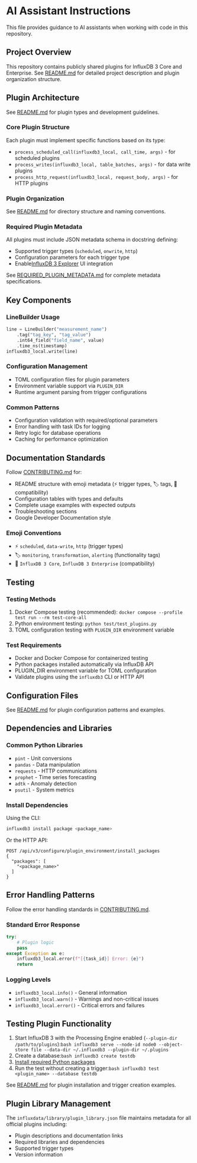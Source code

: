 # AI Assistant Instructions

This file provides guidance to AI assistants when working with code in this repository.

## Project Overview

This repository contains publicly shared plugins for InfluxDB 3 Core and Enterprise. See [README.md](/README.md) for detailed project description and plugin organization structure.

## Plugin Architecture

See [README.md](/README.md#plugin-types) for plugin types and development guidelines.

### Core Plugin Structure

Each plugin must implement specific functions based on its type:

-	`process_scheduled_call(influxdb3_local, call_time, args)` - for scheduled plugins
-	`process_writes(influxdb3_local, table_batches, args)` - for data write plugins  
-	`process_http_request(influxdb3_local, request_body, args)` - for HTTP plugins

### Plugin Organization

See [README.md](/README.md#plugin-organization) for directory structure and naming conventions.

### Required Plugin Metadata

All plugins must include JSON metadata schema in docstring defining:

-	Supported trigger types (`scheduled`, `onwrite`, `http`)
-	Configuration parameters for each trigger type
-	Enable[InfluxDB 3 Explorer](https://docs.influxdata.com/influxdb3/explorer/) UI integration

See [REQUIRED_PLUGIN_METADATA.md](/REQUIRED_PLUGIN_METADATA.md) for complete metadata specifications.

## Key Components

### LineBuilder Usage

```python
line = LineBuilder("measurement_name")
    .tag("tag_key", "tag_value")
    .int64_field("field_name", value)
    .time_ns(timestamp)
influxdb3_local.write(line)
```

### Configuration Management

-	TOML configuration files for plugin parameters
-	Environment variable support via `PLUGIN_DIR`
-	Runtime argument parsing from trigger configurations

### Common Patterns

-	Configuration validation with required/optional parameters
-	Error handling with task IDs for logging
-	Retry logic for database operations
-	Caching for performance optimization

## Documentation Standards

Follow [CONTRIBUTING.md](../CONTRIBUTING.md) for:

-	README structure with emoji metadata (⚡ trigger types, 🏷️ tags, 🔧 compatibility)
-	Configuration tables with types and defaults
-	Complete usage examples with expected outputs
-	Troubleshooting sections
-	Google Developer Documentation style

### Emoji Conventions

-	⚡ `scheduled`, `data-write`, `http` (trigger types)
-	🏷️ `monitoring`, `transformation`, `alerting` (functionality tags)
-	🔧 `InfluxDB 3 Core`, `InfluxDB 3 Enterprise` (compatibility)

## Testing

### Testing Methods

1.	Docker Compose testing (recommended): `docker compose --profile test run --rm test-core-all`
2.	Python environment testing: `python test/test_plugins.py`
3.	TOML configuration testing with `PLUGIN_DIR` environment variable

### Test Requirements

-	Docker and Docker Compose for containerized testing
-	Python packages installed automatically via InfluxDB API
-	PLUGIN_DIR environment variable for TOML configuration
-	Validate plugins using the `influxdb3` CLI or HTTP API

## Configuration Files

See [README.md](/README.md#configuration) for plugin configuration patterns and examples.

## Dependencies and Libraries

### Common Python Libraries

-	`pint` - Unit conversions
-	`pandas` - Data manipulation
-	`requests` - HTTP communications
-	`prophet` - Time series forecasting
-	`adtk` - Anomaly detection
-	`psutil` - System metrics

### Install Dependencies

Using the CLI:

```bash
influxdb3 install package <package_name>
```

Or the HTTP API:

	POST /api/v3/configure/plugin_environment/install_packages
	{
	  "packages": [
	    "<package_name>"
	  ]
	}

## Error Handling Patterns

Follow the error handling standards in [CONTRIBUTING.md](../CONTRIBUTING.md#error-handling).

### Standard Error Response

```python
try:
    # Plugin logic
    pass
except Exception as e:
    influxdb3_local.error(f"[{task_id}] Error: {e}")
    return
```

### Logging Levels

-	`influxdb3_local.info()` - General information
-	`influxdb3_local.warn()` - Warnings and non-critical issues
-	`influxdb3_local.error()` - Critical errors and failures

## Testing Plugin Functionality

1.	Start InfluxDB 3 with the Processing Engine enabled (`--plugin-dir /path/to/plugins`):`bash
	influxdb3 serve --node-id node0 --object-store file --data-dir ~/.influxdb3 --plugin-dir ~/.plugins
	`
2.	Create a database:`bash
	influxdb3 create testdb
	`
3.	[Install required Python packages](#install-dependencies)
4.	Run the test without creating a trigger:`bash
	influxdb3 test <plugin_name> --database testdb
	`

See [README.md](/README.md#plugin-installation) for plugin installation and trigger creation examples.

## Plugin Library Management

The `influxdata/library/plugin_library.json` file maintains metadata for all official plugins including:

-	Plugin descriptions and documentation links
-	Required libraries and dependencies
-	Supported trigger types
-	Version information
